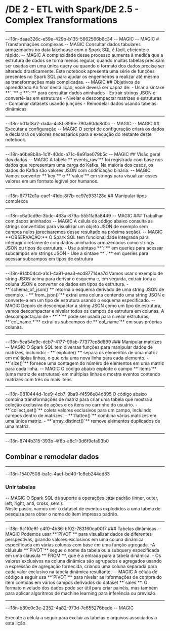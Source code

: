 # /DE 2 - ETL with Spark/DE 2.5 - Complex Transformations
<hr>--i18n-daae326c-e59e-429b-b135-5662566b6c34
-- MAGIC
-- MAGIC
# Transformações complexas
-- MAGIC
Consultar dados tabulares armazenados no data lakehouse com o Spark SQL é fácil, eficiente e rápido.
-- MAGIC
A complexidade desse processo aumenta à medida que a estrutura de dados se torna menos regular, quando muitas tabelas precisam ser usadas em uma única query ou quando o formato dos dados precisa ser alterado drasticamente. Este notebook apresenta uma série de funções presentes no Spark SQL para ajudar os engenheiros a realizar até mesmo as transformações mais complicadas.
-- MAGIC
## Objetivos de aprendizado
Ao final desta lição, você deverá ser capaz de:
- Usar a sintaxe **`.`** e **`:`** para consultar dados aninhados
- Extrair strings JSON e convertê-las em estruturas
- Nivelar e descompactar matrizes e estruturas
- Combinar datasets usando junções
- Remodelar dados usando tabelas dinâmicas

<hr>--i18n-b01af8a2-da4a-4c8f-896e-790a60dc8d0c
-- MAGIC
-- MAGIC
## Executar a configuração
-- MAGIC
O script de configuração criará os dados e declarará os valores necessários para a execução do restante deste notebook.

<hr>--i18n-a6be8b8a-1c1f-40dd-a71c-8e91ae079b5c
-- MAGIC
## Visão geral dos dados
-- MAGIC
A tabela **`events_raw`** foi registrada com base nos dados que representam uma carga do Kafka. Na maioria dos casos, os dados do Kafka são valores JSON com codificação binária. 
-- MAGIC
Vamos converter **`key`** e **`value`** em strings para visualizar esses valores em um formato legível por humanos.

<hr>--i18n-67712d1a-cae1-41dc-8f7b-cc97e933128e
## Manipular tipos complexos

<hr>--i18n-c6a0cd9e-3bdc-463a-879a-5551fa9a8449
-- MAGIC
### Trabalhar com dados aninhados
-- MAGIC
A célula de código abaixo consulta as strings convertidas para visualizar um objeto JSON de exemplo sem campos nulos (precisaremos desse resultado na próxima seção).
-- MAGIC
**OBSERVAÇÃO:** O Spark SQL tem funcionalidade integrada para interagir diretamente com dados aninhados armazenados como strings JSON ou tipos de estrutura.
- Use a sintaxe **`:`** em queries para acessar subcampos em strings JSON
- Use a sintaxe **`.`** em queries para acessar subcampos em tipos de estrutura

<hr>--i18n-914b04cd-a1c1-4a91-aea3-ecd87714ea7d
Vamos usar o exemplo de string JSON acima para derivar o esquema e, em seguida, extrair toda a coluna JSON e converter os dados em tipos de estrutura.
- **`schema_of_json()`** retorna o esquema derivado de uma string JSON de exemplo.
- **`from_json()`** extrai uma coluna contendo uma string JSON e converte-a em um tipo de estrutura usando o esquema especificado.
-- MAGIC
Depois de descompactar a string JSON como um tipo de estrutura, vamos descompactar e nivelar todos os campos de estrutura em colunas.
A descompactação de - **`*`** pode ser usada para nivelar estruturas; **`col_name.*`** extrai os subcampos de **`col_name`** em suas próprias colunas.

<hr>--i18n-5ca54e9c-dcb7-4177-99ab-77377ce8d899
### Manipular matrizes
-- MAGIC
O Spark SQL tem diversas funções para manipular dados de matrizes, incluindo:
- **`explode()`** separa os elementos de uma matriz em múltiplas linhas, o que cria uma nova linha para cada elemento.
- **`size()`** fornece uma contagem do número de elementos em uma matriz para cada linha.
-- MAGIC
O código abaixo explode o campo **`items`** (uma matriz de estruturas) em múltiplas linhas e mostra eventos contendo matrizes com três ou mais itens.

<hr>--i18n-0810444d-1ce9-4cb7-9ba9-f4596e84d895
O código abaixo combina transformações de matriz para criar uma tabela que mostra a coleção exclusiva de ações e os itens no carrinho do usuário.
- **`collect_set()`** coleta valores exclusivos para um campo, incluindo campos dentro de matrizes.
- **`flatten()`** combina várias matrizes em uma única matriz.
- **`array_distinct()`** remove elementos duplicados de uma matriz.

<hr>--i18n-8744b315-393b-4f8b-a8c1-3d6f9efa93b0
 
## Combinar e remodelar dados

<hr>--i18n-15407508-ba1c-4aef-bd40-1c8eb244ed83
 
### Unir tabelas
-- MAGIC
O Spark SQL dá suporte a operações **`JOIN`** padrão (inner, outer, left, right, anti, cross, semi).  
Neste passo, vamos unir o dataset de eventos explodidos a uma tabela de pesquisa para obter o nome do item impresso padrão.

<hr>--i18n-6c1f0e6f-c4f0-4b86-bf02-783160ea00f7
### Tabelas dinâmicas
-- MAGIC
Podemos usar **`PIVOT`** para visualizar dados de diferentes perspectivas, girando valores exclusivos em uma coluna dinâmica especificada em várias colunas com base em uma função agregada.
-A cláusula **`PIVOT`** segue o nome da tabela ou a subquery especificada em uma cláusula **`FROM`**, que é a entrada para a tabela dinâmica.
- Os valores exclusivos na coluna dinâmica são agrupados e agregados usando a expressão de agregação fornecida, criando uma coluna separada para cada valor exclusivo na tabela dinâmica resultante.
-- MAGIC
A célula de código a seguir usa **`PIVOT`** para nivelar as informações de compra do item contidas em vários campos derivados do dataset **`sales`**. O formato nivelado dos dados pode ser útil para criar painéis, mas também para aplicar algoritmos de machine learning para inferência ou previsão.

<hr>--i18n-b89c0c3e-2352-4a82-973d-7e655276bede
-- MAGIC
 
Execute a célula a seguir para excluir as tabelas e arquivos associados a esta lição.

